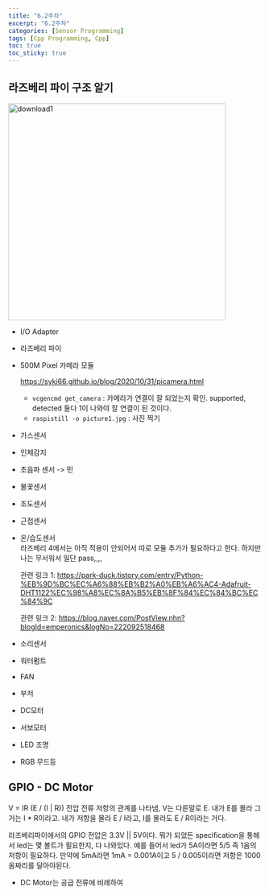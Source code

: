 ```yaml
---
title: "6.2주차"
excerpt: "6.2주차"
categories: [Sensor Programming]
tags: [Cpp Programming, Cpp]
toc: true
toc_sticky: true
---
```


## 라즈베리 파이 구조 알기

<img width="431" alt="download1" src="https://user-images.githubusercontent.com/96654391/195379421-fd3c463e-ac2f-4b8f-b3a9-0384047de60f.png">

- I/O Adapter
- 라즈베리 파이
- 500M Pixel 카메라 모듈 <br>

  <https://syki66.github.io/blog/2020/10/31/picamera.html> <br>

  - `vcgencmd get_camera` : 카메라가 연결이 잘 되었는지 확인. supported, detected 둘다 1이 나와야 잘 연결이 된 것이다.
  - `raspistill -o picture1.jpg` : 사진 찍기

- 가스센서
- 인체감지
- 초음파 센서 -> 민
- 불꽃센서
- 조도센서
- 근접센서
- 온/습도센서 <br>
  라즈베리 4에서는 아직 적용이 안되어서 따로 모듈 추가가 필요하다고 한다. 하지만 나는 무서워서 일단 pass,,,, <br>

  관련 링크 1: <https://park-duck.tistory.com/entry/Python-%EB%9D%BC%EC%A6%88%EB%B2%A0%EB%A6%AC4-Adafruit-DHT1122%EC%98%A8%EC%8A%B5%EB%8F%84%EC%84%BC%EC%84%9C> <br>

  관련 링크 2: <https://blog.naver.com/PostView.nhn?blogId=emperonics&logNo=222092518468>

- 소리센서
- 워터펌트
- FAN
- 부저
- DC모터
- 서보모터
- LED 조명
- RGB 무드등

## GPIO - DC Motor

V = IR (E / (I | R)) 전압 전류 저항의 관계를 나타냄, V는 다른말로 E. 내가 E를 몰라 그거는 I \* R이라고. 내가 저항을 몰라 E / I라고, I를 몰라도 E / R이라는 거다. <br>

라즈베리파이에서의 GPIO 전압은 3.3V || 5V이다. 뭐가 되었든 specification을 통해서 led는 몇 볼트가 필요한지, 다 나와있다. 예를 들어서 led가 5A이라면 5/5 즉 1옴의 저항이 필요하다. 만약에 5mA라면 1mA = 0.001A이고 5 / 0.005이라면 저항은 1000옴짜리를 달아야된다. <br>

- DC Motor는 공급 전류에 비례하여
